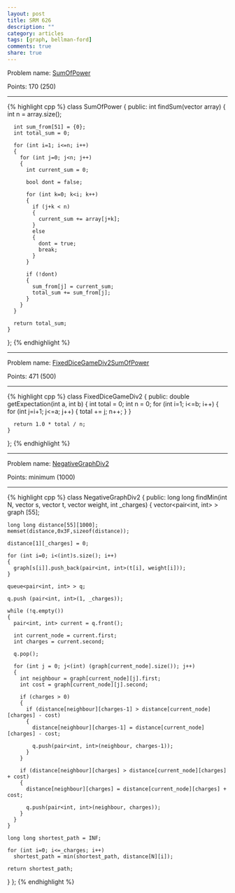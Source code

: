 ```yaml
---
layout: post
title: SRM 626
description: ""
category: articles
tags: [graph, bellman-ford]
comments: true
share: true
---
```


Problem name: [SumOfPower](http://community.topcoder.com/stat?c=problem_statement&pm=13230)

Points: 170 (250)

---

{% highlight cpp %}
class SumOfPower
{
  public:
    int findSum(vector<int> array)
    {
      int n = array.size();

      int sum_from[51] = {0};
      int total_sum = 0;

      for (int i=1; i<=n; i++)
      {
        for (int j=0; j<n; j++)
        {
          int current_sum = 0;

          bool dont = false;

          for (int k=0; k<i; k++)
          {
            if (j+k < n)
            {
              current_sum += array[j+k];
            }
            else
            {
              dont = true;
              break;
            }
          }

          if (!dont)
          {
            sum_from[j] = current_sum;
            total_sum += sum_from[j];
          }
        }
      }

      return total_sum;
    }
};
{% endhighlight %}

---

Problem name: [FixedDiceGameDiv2SumOfPower](http://community.topcoder.com/stat?c=problem_statement&pm=13240)

Points: 471 (500)

---

{% highlight cpp %}
class FixedDiceGameDiv2
{
  public:
    double getExpectation(int a, int b)
    {
      int total = 0;
      int n = 0;
      for (int i=1; i<=b; i++)
      {
        for (int j=i+1; j<=a; j++)
        {
          total += j;
          n++;
        }
      }

      return 1.0 * total / n;
    }
};
{% endhighlight %}

---

Problem name: [NegativeGraphDiv2](http://community.topcoder.com/stat?c=problem_statement&pm=13247)

Points: minimum (1000)

---

{% highlight cpp %}
class NegativeGraphDiv2
{
public:
  long long findMin(int N, vector <int> s, vector <int> t, vector <int> weight, int _charges)
  {
    vector<pair<int, int> > graph [55];

    long long distance[55][1000];
    memset(distance,0x3F,sizeof(distance));

    distance[1][_charges] = 0;

    for (int i=0; i<(int)s.size(); i++)
    {
      graph[s[i]].push_back(pair<int, int>(t[i], weight[i]));
    }

    queue<pair<int, int> > q;

    q.push (pair<int, int>(1, _charges));

    while (!q.empty())
    {
      pair<int, int> current = q.front();

      int current_node = current.first;
      int charges = current.second;

      q.pop();

      for (int j = 0; j<(int) (graph[current_node].size()); j++)
      {
        int neighbour = graph[current_node][j].first;
        int cost = graph[current_node][j].second;

        if (charges > 0)
        {
          if (distance[neighbour][charges-1] > distance[current_node][charges] - cost)
          {
            distance[neighbour][charges-1] = distance[current_node][charges] - cost;

            q.push(pair<int, int>(neighbour, charges-1));
          }
        }

        if (distance[neighbour][charges] > distance[current_node][charges] + cost)
        {
          distance[neighbour][charges] = distance[current_node][charges] + cost;

          q.push(pair<int, int>(neighbour, charges));
        }
      }
    }

    long long shortest_path = INF;

    for (int i=0; i<=_charges; i++)
      shortest_path = min(shortest_path, distance[N][i]);

    return shortest_path;
  }
};
{% endhighlight %}
